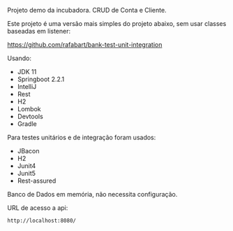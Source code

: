 Projeto demo da incubadora. CRUD de Conta e Cliente.

Este projeto é uma versão mais simples do projeto abaixo,
sem usar classes baseadas em listener:

https://github.com/rafabart/bank-test-unit-integration


Usando:

* JDK 11
* Springboot 2.2.1
* IntelliJ
* Rest
* H2
* Lombok
* Devtools
* Gradle

Para testes unitários e de integração foram usados:

* JBacon
* H2
* Junit4
* Junit5
* Rest-assured

Banco de Dados em memória, não necessita configuração.

URL de acesso a api:

```http://localhost:8080/```
